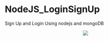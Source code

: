 # NodeJS_LoginSignUp
Sign Up and Login Using nodejs and mongoDB

<p align=center>
  <img src="https://github.com/Dulon18/NodeJS_LoginSignUp/assets/80118217/82d23131-660d-4e81-89ac-9fbc009ab284">
</p>

